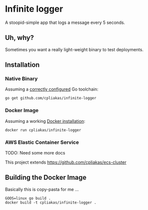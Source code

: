 # Infinite logger

A stoopid-simple app that logs a message every 5 seconds.

## Uh, why?

Sometimes you want a really light-weight binary to test deployments.

## Installation

### Native Binary

Assuming a [correctly configured](https://golang.org/doc/install#testing)
Go toolchain:

```
go get github.com/cpliakas/infinite-logger
```

### Docker Image

Assuming a working [Docker installation](https://docs.docker.com/engine/installation/):

```
docker run cpliakas/infinite-logger
```

### AWS Elastic Container Service

TODO: Need some more docs

This project extends https://github.com/cpliakas/ecs-cluster

## Building the Docker Image

Basically this is copy-pasta for me ...

```
GOOS=linux go build .
docker build -t cpliakas/infinite-logger .
```
